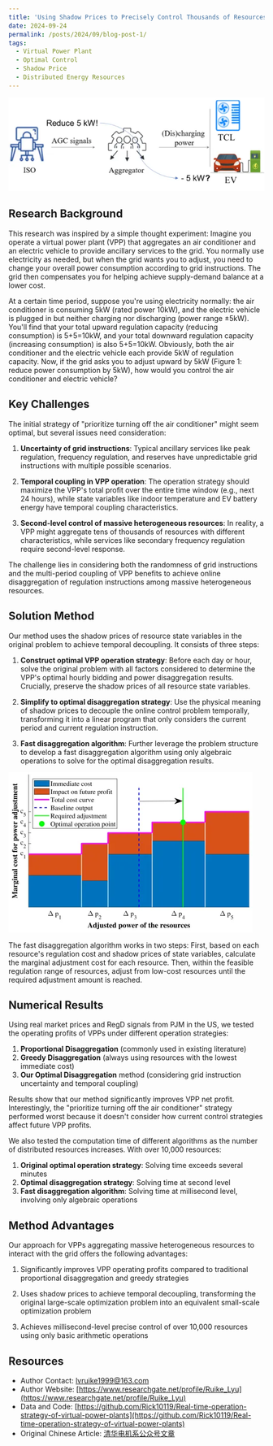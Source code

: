 ```yaml
---
title: 'Using Shadow Prices to Precisely Control Thousands of Resources with Simple Arithmetic'
date: 2024-09-24
permalink: /posts/2024/09/blog-post-1/
tags:
  - Virtual Power Plant
  - Optimal Control
  - Shadow Price
  - Distributed Energy Resources
---
```

![Figure 1: Diagram of real-time power disaggregation problem](/images/post1-1.jpg)


## Research Background

This research was inspired by a simple thought experiment: Imagine you operate a virtual power plant (VPP) that aggregates an air conditioner and an electric vehicle to provide ancillary services to the grid. You normally use electricity as needed, but when the grid wants you to adjust, you need to change your overall power consumption according to grid instructions. The grid then compensates you for helping achieve supply-demand balance at a lower cost.

At a certain time period, suppose you're using electricity normally: the air conditioner is consuming 5kW (rated power 10kW), and the electric vehicle is plugged in but neither charging nor discharging (power range ±5kW). You'll find that your total upward regulation capacity (reducing consumption) is 5+5=10kW, and your total downward regulation capacity (increasing consumption) is also 5+5=10kW. Obviously, both the air conditioner and the electric vehicle each provide 5kW of regulation capacity. Now, if the grid asks you to adjust upward by 5kW (Figure 1: reduce power consumption by 5kW), how would you control the air conditioner and electric vehicle?


## Key Challenges

The initial strategy of "prioritize turning off the air conditioner" might seem optimal, but several issues need consideration:

1. **Uncertainty of grid instructions**: Typical ancillary services like peak regulation, frequency regulation, and reserves have unpredictable grid instructions with multiple possible scenarios.

2. **Temporal coupling in VPP operation**: The operation strategy should maximize the VPP's total profit over the entire time window (e.g., next 24 hours), while state variables like indoor temperature and EV battery energy have temporal coupling characteristics.

3. **Second-level control of massive heterogeneous resources**: In reality, a VPP might aggregate tens of thousands of resources with different characteristics, while services like secondary frequency regulation require second-level response.

The challenge lies in considering both the randomness of grid instructions and the multi-period coupling of VPP benefits to achieve online disaggregation of regulation instructions among massive heterogeneous resources.

## Solution Method

Our method uses the shadow prices of resource state variables in the original problem to achieve temporal decoupling. It consists of three steps:

1. **Construct optimal VPP operation strategy**: Before each day or hour, solve the original problem with all factors considered to determine the VPP's optimal hourly bidding and power disaggregation results. Crucially, preserve the shadow prices of all resource state variables.

2. **Simplify to optimal disaggregation strategy**: Use the physical meaning of shadow prices to decouple the online control problem temporally, transforming it into a linear program that only considers the current period and current regulation instruction.

3. **Fast disaggregation algorithm**: Further leverage the problem structure to develop a fast disaggregation algorithm using only algebraic operations to solve for the optimal disaggregation results.

![Figure 4: Fast disaggregation algorithm](/images/post1-4.jpg)

The fast disaggregation algorithm works in two steps: First, based on each resource's regulation cost and shadow prices of state variables, calculate the marginal adjustment cost for each resource. Then, within the feasible regulation range of resources, adjust from low-cost resources until the required adjustment amount is reached.

## Numerical Results

Using real market prices and RegD signals from PJM in the US, we tested the operating profits of VPPs under different operation strategies:

1. **Proportional Disaggregation** (commonly used in existing literature)
2. **Greedy Disaggregation** (always using resources with the lowest immediate cost)
3. **Our Optimal Disaggregation** method (considering grid instruction uncertainty and temporal coupling)

Results show that our method significantly improves VPP net profit. Interestingly, the "prioritize turning off the air conditioner" strategy performed worst because it doesn't consider how current control strategies affect future VPP profits.

We also tested the computation time of different algorithms as the number of distributed resources increases. With over 10,000 resources:

1. **Original optimal operation strategy**: Solving time exceeds several minutes
2. **Optimal disaggregation strategy**: Solving time at second level
3. **Fast disaggregation algorithm**: Solving time at millisecond level, involving only algebraic operations

## Method Advantages

Our approach for VPPs aggregating massive heterogeneous resources to interact with the grid offers the following advantages:

1. Significantly improves VPP operating profits compared to traditional proportional disaggregation and greedy strategies

2. Uses shadow prices to achieve temporal decoupling, transforming the original large-scale optimization problem into an equivalent small-scale optimization problem

3. Achieves millisecond-level precise control of over 10,000 resources using only basic arithmetic operations

## Resources

- Author Contact: lvruike1999@163.com
- Author Website: [https://www.researchgate.net/profile/Ruike_Lyu](https://www.researchgate.net/profile/Ruike_Lyu)
- Data and Code: [https://github.com/Rick10119/Real-time-operation-strategy-of-virtual-power-plants](https://github.com/Rick10119/Real-time-operation-strategy-of-virtual-power-plants)
- Original Chinese Article: [清华电机系公众号文章](https://mp.weixin.qq.com/s/735kxKLqd2lvPHmqsqO9oA)

